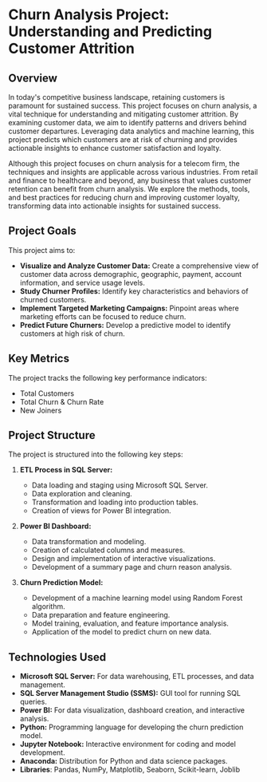 # Churn Analysis Project: Understanding and Predicting Customer Attrition

## Overview

In today's competitive business landscape, retaining customers is paramount for sustained success. This project focuses on churn analysis, a vital technique for understanding and mitigating customer attrition. By examining customer data, we aim to identify patterns and drivers behind customer departures. Leveraging data analytics and machine learning, this project predicts which customers are at risk of churning and provides actionable insights to enhance customer satisfaction and loyalty.

Although this project focuses on churn analysis for a telecom firm, the techniques and insights are applicable across various industries. From retail and finance to healthcare and beyond, any business that values customer retention can benefit from churn analysis. We explore the methods, tools, and best practices for reducing churn and improving customer loyalty, transforming data into actionable insights for sustained success.

## Project Goals

This project aims to:

*   **Visualize and Analyze Customer Data:** Create a comprehensive view of customer data across demographic, geographic, payment, account information, and service usage levels.
*   **Study Churner Profiles:** Identify key characteristics and behaviors of churned customers.
*   **Implement Targeted Marketing Campaigns:** Pinpoint areas where marketing efforts can be focused to reduce churn.
*   **Predict Future Churners:** Develop a predictive model to identify customers at high risk of churn.

## Key Metrics

The project tracks the following key performance indicators:

*   Total Customers
*   Total Churn & Churn Rate
*   New Joiners

## Project Structure

The project is structured into the following key steps:

1.  **ETL Process in SQL Server:**
    *   Data loading and staging using Microsoft SQL Server.
    *   Data exploration and cleaning.
    *   Transformation and loading into production tables.
    *   Creation of views for Power BI integration.

2.  **Power BI Dashboard:**
    *   Data transformation and modeling.
    *   Creation of calculated columns and measures.
    *   Design and implementation of interactive visualizations.
    *   Development of a summary page and churn reason analysis.

3.  **Churn Prediction Model:**
    *   Development of a machine learning model using Random Forest algorithm.
    *   Data preparation and feature engineering.
    *   Model training, evaluation, and feature importance analysis.
    *   Application of the model to predict churn on new data.

## Technologies Used

*   **Microsoft SQL Server:** For data warehousing, ETL processes, and data management.
*   **SQL Server Management Studio (SSMS):** GUI tool for running SQL queries.
*   **Power BI:** For data visualization, dashboard creation, and interactive analysis.
*   **Python:** Programming language for developing the churn prediction model.
*   **Jupyter Notebook:** Interactive environment for coding and model development.
*   **Anaconda:** Distribution for Python and data science packages.
*   **Libraries**: Pandas, NumPy, Matplotlib, Seaborn, Scikit-learn, Joblib

